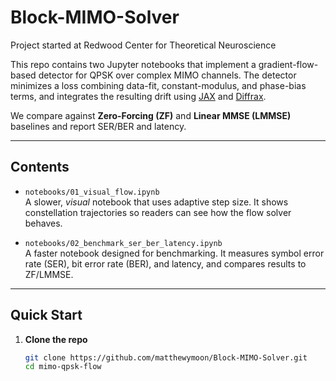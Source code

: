 # Block-MIMO-Solver
Project started at Redwood Center for Theoretical Neuroscience

This repo contains two Jupyter notebooks that implement a gradient-flow-based detector
for QPSK over complex MIMO channels. The detector minimizes a loss combining
data-fit, constant-modulus, and phase-bias terms, and integrates the resulting drift
using [JAX](https://github.com/google/jax) and [Diffrax](https://github.com/patrick-kidger/diffrax).

We compare against **Zero-Forcing (ZF)** and **Linear MMSE (LMMSE)** baselines and
report SER/BER and latency.

---

## Contents

- `notebooks/01_visual_flow.ipynb`  
  A slower, *visual* notebook that uses adaptive step size. It shows constellation
  trajectories so readers can see how the flow solver behaves.

- `notebooks/02_benchmark_ser_ber_latency.ipynb`  
  A faster notebook designed for benchmarking. It measures symbol error rate (SER),
  bit error rate (BER), and latency, and compares results to ZF/LMMSE.

---

## Quick Start

1. **Clone the repo**
   ```bash
   git clone https://github.com/matthewymoon/Block-MIMO-Solver.git
   cd mimo-qpsk-flow
